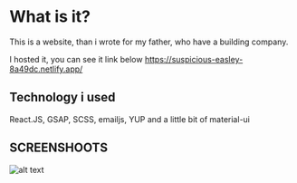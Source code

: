 # What is it?
This is a website, than i wrote for my father, who have a building company.

I hosted it, you can see it link below
https://suspicious-easley-8a49dc.netlify.app/

## Technology i used
React.JS, GSAP, SCSS, emailjs, YUP and a little bit of material-ui

## SCREENSHOOTS
![alt text](http://url/to/img.png)
